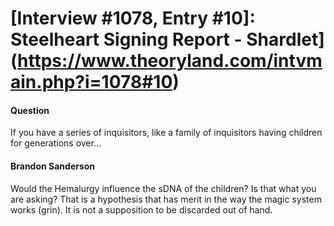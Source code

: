 # [Interview #1078, Entry #10]: Steelheart Signing Report - Shardlet](https://www.theoryland.com/intvmain.php?i=1078#10)

#### Question

If you have a series of inquisitors, like a family of inquisitors having children for generations over...

#### Brandon Sanderson

Would the Hemalurgy influence the sDNA of the children? Is that what you are asking? That is a hypothesis that has merit in the way the magic system works (grin). It is not a supposition to be discarded out of hand.

